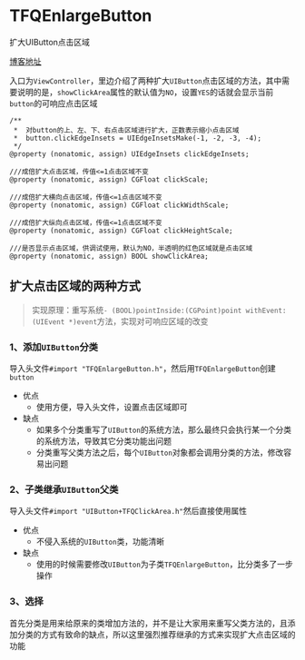 # TFQEnlargeButton
扩大UIButton点击区域

[博客地址](https://lizhidada.github.io/2019/09/25/iOS-%E6%89%A9%E5%A4%A7UIbutton%E7%82%B9%E5%87%BB%E5%8C%BA%E5%9F%9F/)

入口为`ViewController`，里边介绍了两种扩大`UIButton`点击区域的方法，其中需要说明的是，`showClickArea`属性的默认值为`NO`，设置`YES`的话就会显示当前`button`的可响应点击区域

```
/**
 *  对button的上、左、下、右点击区域进行扩大，正数表示缩小点击区域
 *  button.clickEdgeInsets = UIEdgeInsetsMake(-1, -2, -3, -4);
 */
@property (nonatomic, assign) UIEdgeInsets clickEdgeInsets;

///成倍扩大点击区域，传值<=1点击区域不变
@property (nonatomic, assign) CGFloat clickScale;

///成倍扩大横向点击区域，传值<=1点击区域不变
@property (nonatomic, assign) CGFloat clickWidthScale;

///成倍扩大纵向点击区域，传值<=1点击区域不变
@property (nonatomic, assign) CGFloat clickHeightScale;

///是否显示点击区域，供调试使用，默认为NO，半透明的红色区域就是点击区域
@property (nonatomic, assign) BOOL showClickArea;
```
## 扩大点击区域的两种方式

> 实现原理：重写系统```- (BOOL)pointInside:(CGPoint)point withEvent:(UIEvent *)event```方法，实现对可响应区域的改变

### 1、添加`UIButton`分类

导入头文件`#import "TFQEnlargeButton.h"`，然后用`TFQEnlargeButton`创建`button`

- 优点
	- 使用方便，导入头文件，设置点击区域即可
- 缺点
	- 如果多个分类重写了`UIButton`的系统方法，那么最终只会执行某一个分类的系统方法，导致其它分类功能出问题
	- 分类重写父类方法之后，每个`UIButton`对象都会调用分类的方法，修改容易出问题
	
### 2、子类继承`UIButton`父类
导入头文件`#import "UIButton+TFQClickArea.h"`然后直接使用属性

- 优点
	- 不侵入系统的`UIButton`类，功能清晰
- 缺点
	- 使用的时候需要修改`UIButton`为子类`TFQEnlargeButton`，比分类多了一步操作
	
### 3、选择
首先分类是用来给原来的类增加方法的，并不是让大家用来重写父类方法的，且添加分类的方式有致命的缺点，所以这里强烈推荐继承的方式来实现扩大点击区域的功能